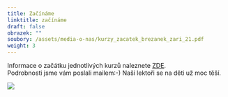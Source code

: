 ```yaml
---
title: Začínáme
linktitle: začínáme
draft: false
obrazek: ""
soubory: /assets/media-o-nas/kurzy_zacatek_brezanek_zari_21.pdf
weight: 3
---
```

Informace o začátku jednotlivých  kurzů naleznete [ZDE](/assets/media-o-nas/kurzy…tek_brezanek_zari_21.pdf).\
Podrobnosti jsme vám poslali mailem:-) Naši lektoři se na děti už moc těší.



![](/assets/media/zac_kurzu.jpg)